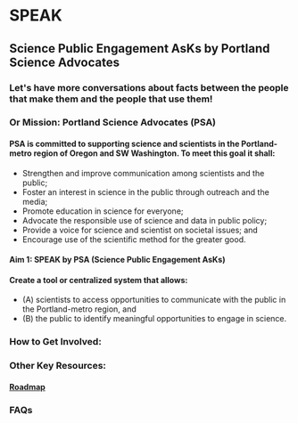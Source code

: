 # SPEAK
## Science Public Engagement AsKs by Portland Science Advocates 

### Let's have more conversations about facts between the people that make them and the people that use them!

### Or Mission: Portland Science Advocates (PSA)
#### PSA is committed to supporting science and scientists in the Portland-metro region of Oregon and SW Washington. To meet this goal it shall:
* Strengthen and improve communication among scientists and the public;
* Foster an interest in science in the public through outreach and the media;
* Promote education in science for everyone;
* Advocate the responsible use of science and data in public policy;
* Provide a voice for science and scientist on societal issues; and
* Encourage use of the scientific method for the greater good. 

#### Aim 1: SPEAK by PSA (Science Public Engagement AsKs)

#### Create a tool or centralized system that allows: 
*   (A) scientists to access opportunities to communicate with the public in the Portland-metro region, and 
*   (B) the public to identify meaningful opportunities to engage in science.


### How to Get Involved:

### Other Key Resources:
#### [Roadmap](ROADMAP.md)

### FAQs
